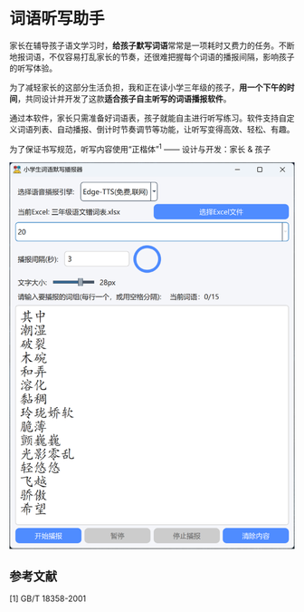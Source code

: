 # 词语听写助手

家长在辅导孩子语文学习时，**给孩子默写词语**常常是一项耗时又费力的任务。不断地报词语，不仅容易打乱家长的节奏，还很难把握每个词语的播报间隔，影响孩子的听写体验。

为了减轻家长的这部分生活负担，我和正在读小学三年级的孩子，**用一个下午的时间**，共同设计并开发了这款**适合孩子自主听写的词语播报软件**。

通过本软件，家长只需准备好词语表，孩子就能自主进行听写练习。软件支持自定义词语列表、自动播报、倒计时节奏调节等功能，让听写变得高效、轻松、有趣。
  
为了保证书写规范，听写内容使用“正楷体”<sup>1</sup>
—— 设计与开发：家长 & 孩子 

![软件界面截图](screenshot.png)

## 参考文献
[1] GB/T 18358-2001
